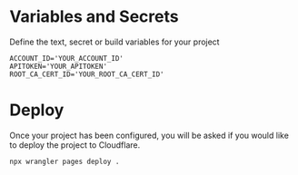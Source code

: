 # Variables and Secrets

Define the text, secret or build variables for your project

```
ACCOUNT_ID='YOUR_ACCOUNT_ID'
APITOKEN='YOUR_APITOKEN'
ROOT_CA_CERT_ID='YOUR_ROOT_CA_CERT_ID'
```

# Deploy
Once your project has been configured, you will be asked if you would like to deploy the project to Cloudflare.

```
npx wrangler pages deploy .
```